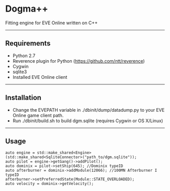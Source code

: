 # Dogma++

Fitting engine for EVE Online written on C++

-------------------------------------------------------------------------------

## Requirements
- Python 2.7
- Reverence plugin for Python (https://github.com/ntt/reverence)
- Cygwin
- sqlite3
- Installed EVE Online client

-------------------------------------------------------------------------------

## Installation
- Change the EVEPATH variable in ./dbinit/dump/datadump.py to your EVE Online game client path.
- Run ./dbinit/build.sh to build dgm.sqlite (requires Cygwin or OS X/Linux)

-------------------------------------------------------------------------------

## Usage
	auto engine = std::make_shared<Engine>(std::make_shared<SqliteConnector>("path_to/dgm.sqlite"));
	auto pilot = engine->getGang()->addPilot();
	auto dominix = pilot->setShip(645); //Dominix typeID
	auto afterburner = dominix->addModule(12066); //100MN Afterburner I typeID
	afterburner->setPreferredState(Module::STATE_OVERLOADED);
	auto velocity = dominix->getVelocity();
